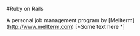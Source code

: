 #Ruby on Rails

A personal job management program by
[Mellterm] (http://www.mellterm.com)
[*Some text here *]  
